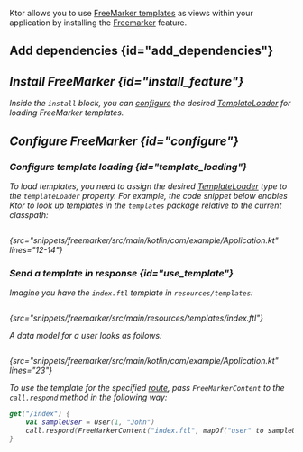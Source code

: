 [//]: # (title: FreeMarker)
[freemarker_template_loading]: https://freemarker.apache.org/docs/pgui_config_templateloading.html

<microformat>
<var name="example_name" value="freemarker"/>
<include src="lib.md" include-id="download_example"/>
</microformat>

Ktor allows you to use [FreeMarker templates](https://freemarker.apache.org/) as views within your application by installing the [Freemarker](https://api.ktor.io/%ktor_version%/io.ktor.freemarker/-free-marker/index.html) feature.


## Add dependencies {id="add_dependencies"}
<var name="feature_name" value="FreeMarker"/>
<var name="artifact_name" value="ktor-freemarker"/>
<include src="lib.md" include-id="add_ktor_artifact_intro"/>
<include src="lib.md" include-id="add_ktor_artifact"/>

## Install FreeMarker {id="install_feature"}

<var name="feature_name" value="FreeMarker"/>
<include src="lib.md" include-id="install_feature"/>

Inside the `install` block, you can [configure](#configure) the desired [TemplateLoader][freemarker_template_loading] for loading FreeMarker templates.


## Configure FreeMarker {id="configure"}
### Configure template loading {id="template_loading"}
To load templates, you need to assign the desired [TemplateLoader][freemarker_template_loading] type to the `templateLoader` property. For example, the code snippet below enables Ktor to look up templates in the `templates` package relative to the current classpath:
```kotlin
```
{src="snippets/freemarker/src/main/kotlin/com/example/Application.kt" lines="12-14"}

### Send a template in response {id="use_template"}
Imagine you have the `index.ftl` template in `resources/templates`:
```html
```
{src="snippets/freemarker/src/main/resources/templates/index.ftl"}

A data model for a user looks as follows:
```kotlin
```
{src="snippets/freemarker/src/main/kotlin/com/example/Application.kt" lines="23"}

To use the template for the specified [route](Routing_in_Ktor.md), pass `FreeMarkerContent` to the `call.respond` method in the following way:
```kotlin
get("/index") {
    val sampleUser = User(1, "John")
    call.respond(FreeMarkerContent("index.ftl", mapOf("user" to sampleUser)))
}
```
